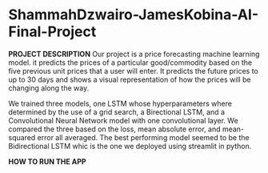 # ShammahDzwairo-JamesKobina-AI-Final-Project

**PROJECT DESCRIPTION**
Our project is a price forecasting machine learning model. it predicts the prices of a particular good/commodity based on the five previous unit prices that a user will enter. It predicts the future prices to up to 30 days and shows a visual representation of how the prices will be changing along the way. 

We trained three models, one LSTM whose hyperparameters where determined by the use of a grid search, a Birectional LSTM, and a Convolutional Neural Network model with one convolutional layer. We compared the three based on the loss, mean absolute error, and mean-squared error all averaged. The best performing model seemed to be the Bidirectional LSTM whic is the one we deployed using streamlit in python.

**HOW TO RUN THE APP**
